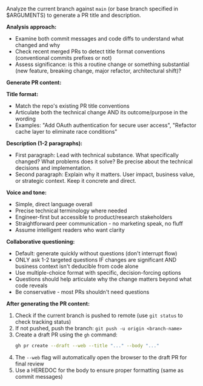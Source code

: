 Analyze the current branch against `main` (or base branch specified in $ARGUMENTS) to generate a PR title and description.

**Analysis approach:**
- Examine both commit messages and code diffs to understand what changed and why
- Check recent merged PRs to detect title format conventions (conventional commits prefixes or not)
- Assess significance: is this a routine change or something substantial (new feature, breaking change, major refactor, architectural shift)?

**Generate PR content:**

**Title format:**
- Match the repo's existing PR title conventions
- Articulate both the technical change AND its outcome/purpose in the wording
- Examples: "Add OAuth authentication for secure user access", "Refactor cache layer to eliminate race conditions"

**Description (1-2 paragraphs):**
- First paragraph: Lead with technical substance. What specifically changed? What problems does it solve? Be precise about the technical decisions and implementation.
- Second paragraph: Explain why it matters. User impact, business value, or strategic context. Keep it concrete and direct.

**Voice and tone:**
- Simple, direct language overall
- Precise technical terminology where needed
- Engineer-first but accessible to product/research stakeholders
- Straightforward peer communication - no marketing speak, no fluff
- Assume intelligent readers who want clarity

**Collaborative questioning:**
- Default: generate quickly without questions (don't interrupt flow)
- ONLY ask 1-2 targeted questions IF changes are significant AND business context isn't deducible from code alone
- Use multiple-choice format with specific, decision-forcing options
- Questions should help articulate why the change matters beyond what code reveals
- Be conservative - most PRs shouldn't need questions

**After generating the PR content:**
1. Check if the current branch is pushed to remote (use `git status` to check tracking status)
2. If not pushed, push the branch: `git push -u origin <branch-name>`
3. Create a draft PR using the `gh` command:
   ```bash
   gh pr create --draft --web --title "..." --body "..."
   ```
4. The `--web` flag will automatically open the browser to the draft PR for final review
5. Use a HEREDOC for the body to ensure proper formatting (same as commit messages)
